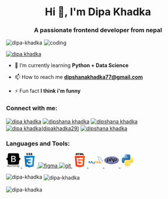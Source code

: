 <h1 align="center">Hi 👋, I'm Dipa Khadka</h1>
<h3 align="center">A passionate frontend developer from nepal</h3>
<img align="right" width="400" alt="coding" src="https://media0.giphy.com/media/qgQUggAC3Pfv687qPC/200.webp?cid=ecf05e47jamuevob6c1txdl5aaxarpulx7h4l502r336uavb&ep=v1_gifs_search&rid=200.webp&ct=g" >

<p align="left"> <img src="https://komarev.com/ghpvc/?username=dipa-khadka&label=Profile%20views&color=0e75b6&style=flat" alt="dipa-khadka" /> </p>

<p align="left"> <a href="https://twitter.com/dipa khadka" target="blank"><img src="https://img.shields.io/twitter/follow/dipa khadka?logo=twitter&style=for-the-badge" alt="dipa khadka" /></a> </p>

- 🌱 I’m currently learning **Python + Data Science**

- 📫 How to reach me **dipshanakhadka77@gmail.com**

- ⚡ Fun fact **I think i'm funny**

<h3 align="left">Connect with me:</h3>
<p align="left">
<a href="https://twitter.com/dipa khadka" target="blank"><img align="center" src="https://raw.githubusercontent.com/rahuldkjain/github-profile-readme-generator/master/src/images/icons/Social/twitter.svg" alt="dipa khadka" height="30" width="40" /></a>
<a href="https://linkedin.com/in/dipshana khadka" target="blank"><img align="center" src="https://raw.githubusercontent.com/rahuldkjain/github-profile-readme-generator/master/src/images/icons/Social/linked-in-alt.svg" alt="dipshana khadka" height="30" width="40" /></a>
<a href="https://fb.com/dipshana khadka" target="blank"><img align="center" src="https://raw.githubusercontent.com/rahuldkjain/github-profile-readme-generator/master/src/images/icons/Social/facebook.svg" alt="dipshana khadka" height="30" width="40" /></a>
<a href="https://instagram.com/dipa khadka(dipakhadka29)" target="blank"><img align="center" src="https://raw.githubusercontent.com/rahuldkjain/github-profile-readme-generator/master/src/images/icons/Social/instagram.svg" alt="dipa khadka(dipakhadka29)" height="30" width="40" /></a>
<a href="https://www.youtube.com/c/dipshana khadka" target="blank"><img align="center" src="https://raw.githubusercontent.com/rahuldkjain/github-profile-readme-generator/master/src/images/icons/Social/youtube.svg" alt="dipshana khadka" height="30" width="40" /></a>
</p>

<h3 align="left">Languages and Tools:</h3>
<p align="left"> <a href="https://getbootstrap.com" target="_blank" rel="noreferrer"> <img src="https://raw.githubusercontent.com/devicons/devicon/master/icons/bootstrap/bootstrap-plain-wordmark.svg" alt="bootstrap" width="40" height="40"/> </a> <a href="https://www.w3schools.com/css/" target="_blank" rel="noreferrer"> <img src="https://raw.githubusercontent.com/devicons/devicon/master/icons/css3/css3-original-wordmark.svg" alt="css3" width="40" height="40"/> </a> <a href="https://www.figma.com/" target="_blank" rel="noreferrer"> <img src="https://www.vectorlogo.zone/logos/figma/figma-icon.svg" alt="figma" width="40" height="40"/> </a> <a href="https://git-scm.com/" target="_blank" rel="noreferrer"> <img src="https://www.vectorlogo.zone/logos/git-scm/git-scm-icon.svg" alt="git" width="40" height="40"/> </a> <a href="https://www.w3.org/html/" target="_blank" rel="noreferrer"> <img src="https://raw.githubusercontent.com/devicons/devicon/master/icons/html5/html5-original-wordmark.svg" alt="html5" width="40" height="40"/> </a> <a href="https://www.mysql.com/" target="_blank" rel="noreferrer"> <img src="https://raw.githubusercontent.com/devicons/devicon/master/icons/mysql/mysql-original-wordmark.svg" alt="mysql" width="40" height="40"/> </a> <a href="https://www.php.net" target="_blank" rel="noreferrer"> <img src="https://raw.githubusercontent.com/devicons/devicon/master/icons/php/php-original.svg" alt="php" width="40" height="40"/> </a> <a href="https://www.python.org" target="_blank" rel="noreferrer"> <img src="https://raw.githubusercontent.com/devicons/devicon/master/icons/python/python-original.svg" alt="python" width="40" height="40"/> </a> </p>

<p><img align="left" src="https://github-readme-stats.vercel.app/api/top-langs?username=dipa-khadka&show_icons=true&locale=en&layout=compact" alt="dipa-khadka" /></p>

<p>&nbsp;<img align="center" src="https://github-readme-stats.vercel.app/api?username=dipa-khadka&show_icons=true&locale=en" alt="dipa-khadka" /></p>

<p><img align="center" src="https://github-readme-streak-stats.herokuapp.com/?user=dipa-khadka&" alt="dipa-khadka" /></p>
